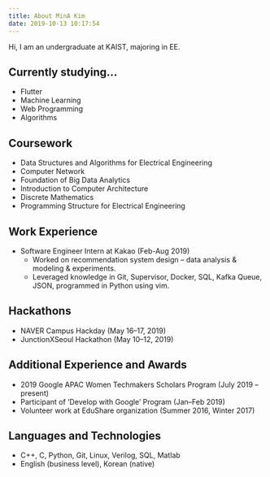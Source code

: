 ```yaml
---
title: About MinA Kim
date: 2019-10-13 10:17:54
---
```


Hi, I am an undergraduate at KAIST, majoring in EE.

## Currently studying...
* Flutter
* Machine Learning
* Web Programming
* Algorithms

## Coursework
* Data Structures and Algorithms for Electrical Engineering
* Computer Network
* Foundation of Big Data Analytics
* Introduction to Computer Architecture
* Discrete Mathematics
* Programming Structure for Electrical Engineering


## Work Experience
* Software Engineer Intern	at Kakao (Feb-Aug 2019)
    * Worked on recommendation system design – data analysis & modeling & experiments.
    * Leveraged knowledge in Git, Supervisor, Docker, SQL, Kafka Queue, JSON, programmed in Python using vim.

## Hackathons
* NAVER Campus Hackday (May 16–17, 2019)
* JunctionXSeoul Hackathon (May 10–12, 2019)

## Additional Experience and Awards
* 2019 Google APAC Women Techmakers Scholars Program (July 2019 – present)
* Participant of ‘Develop with Google’ Program (Jan–Feb 2019)
* Volunteer work at EduShare organization (Summer 2016, Winter 2017)

## Languages and Technologies
* C++, C, Python, Git, Linux, Verilog, SQL, Matlab
* English (business level), Korean (native)
